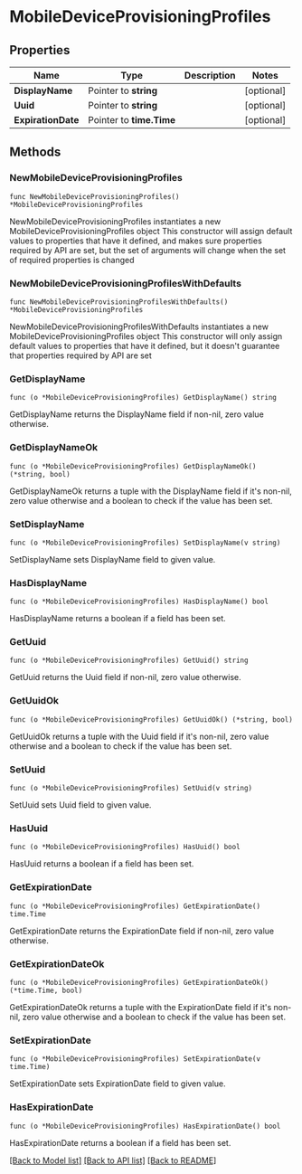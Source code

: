 # MobileDeviceProvisioningProfiles

## Properties

Name | Type | Description | Notes
------------ | ------------- | ------------- | -------------
**DisplayName** | Pointer to **string** |  | [optional] 
**Uuid** | Pointer to **string** |  | [optional] 
**ExpirationDate** | Pointer to **time.Time** |  | [optional] 

## Methods

### NewMobileDeviceProvisioningProfiles

`func NewMobileDeviceProvisioningProfiles() *MobileDeviceProvisioningProfiles`

NewMobileDeviceProvisioningProfiles instantiates a new MobileDeviceProvisioningProfiles object
This constructor will assign default values to properties that have it defined,
and makes sure properties required by API are set, but the set of arguments
will change when the set of required properties is changed

### NewMobileDeviceProvisioningProfilesWithDefaults

`func NewMobileDeviceProvisioningProfilesWithDefaults() *MobileDeviceProvisioningProfiles`

NewMobileDeviceProvisioningProfilesWithDefaults instantiates a new MobileDeviceProvisioningProfiles object
This constructor will only assign default values to properties that have it defined,
but it doesn't guarantee that properties required by API are set

### GetDisplayName

`func (o *MobileDeviceProvisioningProfiles) GetDisplayName() string`

GetDisplayName returns the DisplayName field if non-nil, zero value otherwise.

### GetDisplayNameOk

`func (o *MobileDeviceProvisioningProfiles) GetDisplayNameOk() (*string, bool)`

GetDisplayNameOk returns a tuple with the DisplayName field if it's non-nil, zero value otherwise
and a boolean to check if the value has been set.

### SetDisplayName

`func (o *MobileDeviceProvisioningProfiles) SetDisplayName(v string)`

SetDisplayName sets DisplayName field to given value.

### HasDisplayName

`func (o *MobileDeviceProvisioningProfiles) HasDisplayName() bool`

HasDisplayName returns a boolean if a field has been set.

### GetUuid

`func (o *MobileDeviceProvisioningProfiles) GetUuid() string`

GetUuid returns the Uuid field if non-nil, zero value otherwise.

### GetUuidOk

`func (o *MobileDeviceProvisioningProfiles) GetUuidOk() (*string, bool)`

GetUuidOk returns a tuple with the Uuid field if it's non-nil, zero value otherwise
and a boolean to check if the value has been set.

### SetUuid

`func (o *MobileDeviceProvisioningProfiles) SetUuid(v string)`

SetUuid sets Uuid field to given value.

### HasUuid

`func (o *MobileDeviceProvisioningProfiles) HasUuid() bool`

HasUuid returns a boolean if a field has been set.

### GetExpirationDate

`func (o *MobileDeviceProvisioningProfiles) GetExpirationDate() time.Time`

GetExpirationDate returns the ExpirationDate field if non-nil, zero value otherwise.

### GetExpirationDateOk

`func (o *MobileDeviceProvisioningProfiles) GetExpirationDateOk() (*time.Time, bool)`

GetExpirationDateOk returns a tuple with the ExpirationDate field if it's non-nil, zero value otherwise
and a boolean to check if the value has been set.

### SetExpirationDate

`func (o *MobileDeviceProvisioningProfiles) SetExpirationDate(v time.Time)`

SetExpirationDate sets ExpirationDate field to given value.

### HasExpirationDate

`func (o *MobileDeviceProvisioningProfiles) HasExpirationDate() bool`

HasExpirationDate returns a boolean if a field has been set.


[[Back to Model list]](../README.md#documentation-for-models) [[Back to API list]](../README.md#documentation-for-api-endpoints) [[Back to README]](../README.md)



